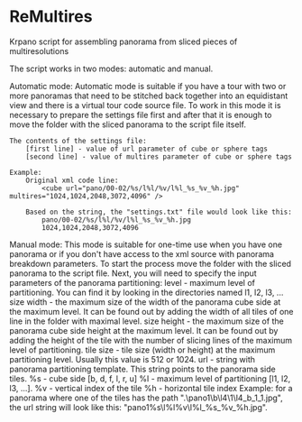 # ReMultires
Krpano script for assembling panorama from sliced pieces of multiresolutions

The script works in two modes: automatic and manual.

Automatic mode:
    Automatic mode is suitable if you have a tour with two or more panoramas that need to be stitched back together into an equidistant view and there is a virtual tour code source file.
    To work in this mode it is necessary to prepare the settings file first and after that it is enough to move the folder with the sliced panorama to the script file itself.
    
    The contents of the settings file:
        [first line] - value of url parameter of cube or sphere tags
        [second line] - value of multires parameter of cube or sphere tags

    Example:
        Original xml code line:
            <cube url="pano/00-02/%s/l%l/%v/l%l_%s_%v_%h.jpg" multires="1024,1024,2048,3072,4096" />

        Based on the string, the "settings.txt" file would look like this:
            pano/00-02/%s/l%l/%v/l%l_%s_%v_%h.jpg
            1024,1024,2048,3072,4096


Manual mode:
    This mode is suitable for one-time use when you have one panorama or if you don't have access to the xml source with panorama breakdown parameters.
    To start the process move the folder with the sliced panorama to the script file.
    Next, you will need to specify the input parameters of the panorama partitioning:
        level - maximum level of partitioning.
            You can find it by looking in the directories named l1, l2, l3, ...
        size width - the maximum size of the width of the panorama cube side at the maximum level.
            It can be found out by adding the width of all tiles of one line in the folder with maximal level.
        size height - the maximum size of the panorama cube side height at the maximum level.
            It can be found out by adding the height of the tile with the number of slicing lines of the maximum level of partitioning.
        tile size - tile size (width or height) at the maximum partitioning level.
            Usually this value is 512 or 1024.
        url - string with panorama partitioning template.
            This string points to the panorama side tiles.
            %s - cube side [b, d, f, l, r, u]
            %l - maximum level of partitioning [l1, l2, l3, ...].
            %v - vertical index of the tile
            %h - horizontal tile index
            Example: for a panorama where one of the tiles has the path ".\pano1\b\l4\1\l4_b_1_1.jpg", the url string will look like this: "pano1\%s\l%l\%v\l%l_%s_%v_%h.jpg".